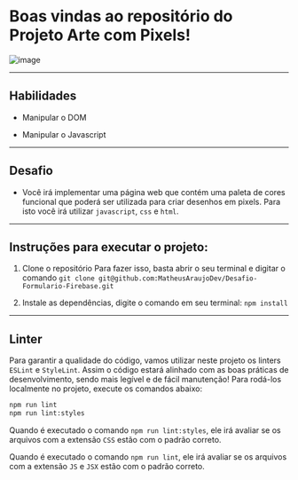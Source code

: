 # Boas vindas ao repositório do Projeto Arte com Pixels!
![image](https://user-images.githubusercontent.com/80549950/154822982-d9a9c947-7038-4abf-b158-cc48610120cd.png)

---

## Habilidades

- Manipular o DOM

- Manipular o Javascript

---

## Desafio

- Você irá implementar uma página web que contém uma paleta de cores funcional que poderá ser utilizada para criar desenhos em pixels. Para isto você irá utilizar `javascript`, `css` e `html`.

---

## Instruções para executar o projeto:


1. Clone o repositório
  Para fazer isso, basta abrir o seu terminal e digitar o comando `git clone git@github.com:MatheusAraujoDev/Desafio-Formulario-Firebase.git`

2. Instale as dependências, digite o comando em seu terminal:
`npm install`

---
## Linter

Para garantir a qualidade do código, vamos utilizar neste projeto os linters `ESLint` e `StyleLint`.
Assim o código estará alinhado com as boas práticas de desenvolvimento, sendo mais legível
e de fácil manutenção! Para rodá-los localmente no projeto, execute os comandos abaixo:

```bash
npm run lint
npm run lint:styles
```

Quando é executado o comando `npm run lint:styles`, ele irá avaliar se os arquivos com a extensão `CSS` estão com o padrão correto.

Quando é executado o comando `npm run lint`, ele irá avaliar se os arquivos com a extensão `JS` e `JSX` estão com o padrão correto.
